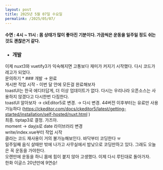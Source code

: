 ```yaml
---
layout: post
title: 2025년 5월 07일 수요일
permalink: /2025/05/07/
---
```

#### 수면 : 4시 ~ 11시 : 몸 상태가 많이 좋아진 기분이다. 가끔씩은 운동을 일주일 정도 쉬는 것도 괜찮은거 같다.<br/>
* ### 개발<br/>
이제 nuxt3와 vuetify3가 익숙해지면 고통보다 재미가 커지기 시작했다. 다시 코드가 레고가 되었다.<br/>
문의하기 * ### 개발 → 완료<br/>
게시판 작업 시작 - 이번 달 안에 모든걸 완료해보자<br/>
toastUI는 한국 에디터답게, 더 이상 업데이트가 없다. 다시는 우리나라 오픈소스는 사용하지 않겠다고 다시한번 다짐한다.<br/>
toastUI 알아보자 → ckEditor5로 변경. → 다시 변경. 44버전 이후부터는 유료만 사용가능하다 (https://ckeditor.com/docs/ckeditor5/latest/getting-started/installation/self-hosted/nuxt.html )<br/>
최종. tiptap3로 결정. 가즈아.<br/>
moment → dayjs로 date 라이브러리 변경<br/>
write/index.vue부터 작업 시작<br/>
클라는 코드 재사용이 거의 불가능해보인다. 바닥부터 코딩한다 ㅠ<br/>
일주일째 음식 살때만 밖에 나가고 사무실에서 밤낮으로 코딩만하고 있다. 그래도 오늘은 꼭 운동을 가야한다.<br/>
오랜만에 운동을 하니 몸에 힘이 붙지 않아 고생했다. 이제 다시 루틴대로 돌아가자.<br/>
한화 이글스 20년만에 9연승!